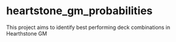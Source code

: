 # heartstone_gm_probabilities
This project aims to identify best performing deck combinations in Hearthstone GM

